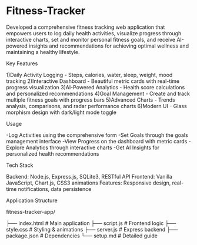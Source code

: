 # Fitness-Tracker
Developed a comprehensive fitness tracking web application that empowers users to log daily health activities, visualize progress through interactive charts, set and monitor personal fitness goals, and receive AI-powered insights and recommendations for achieving optimal wellness and maintaining a healthy lifestyle.

Key Features

1)Daily Activity Logging - Steps, calories, water, sleep, weight, mood tracking
         2)Interactive Dashboard - Beautiful metric cards with real-time progress visualization
3)AI-Powered Analytics - Health score calculations and personalized recommendations
4)Goal Management - Create and track multiple fitness goals with progress bars
5)Advanced Charts - Trends analysis, comparisons, and radar performance charts
6)Modern UI - Glass morphism design with dark/light mode toggle

Usage

-Log Activities using the comprehensive form
-Set Goals through the goals management interface
-View Progress on the dashboard with metric cards
-Explore Analytics through interactive charts
-Get AI Insights for personalized health recommendations

Tech Stack

Backend: Node.js, Express.js, SQLite3, RESTful API
Frontend: Vanilla JavaScript, Chart.js, CSS3 animations
Features: Responsive design, real-time notifications, data persistence

Application Structure

fitness-tracker-app/

├── index.html          # Main application
├── script.js           # Frontend logic
├── style.css           # Styling & animations
├── server.js           # Express backend
├── package.json        # Dependencies
└── setup.md           # Detailed guide
